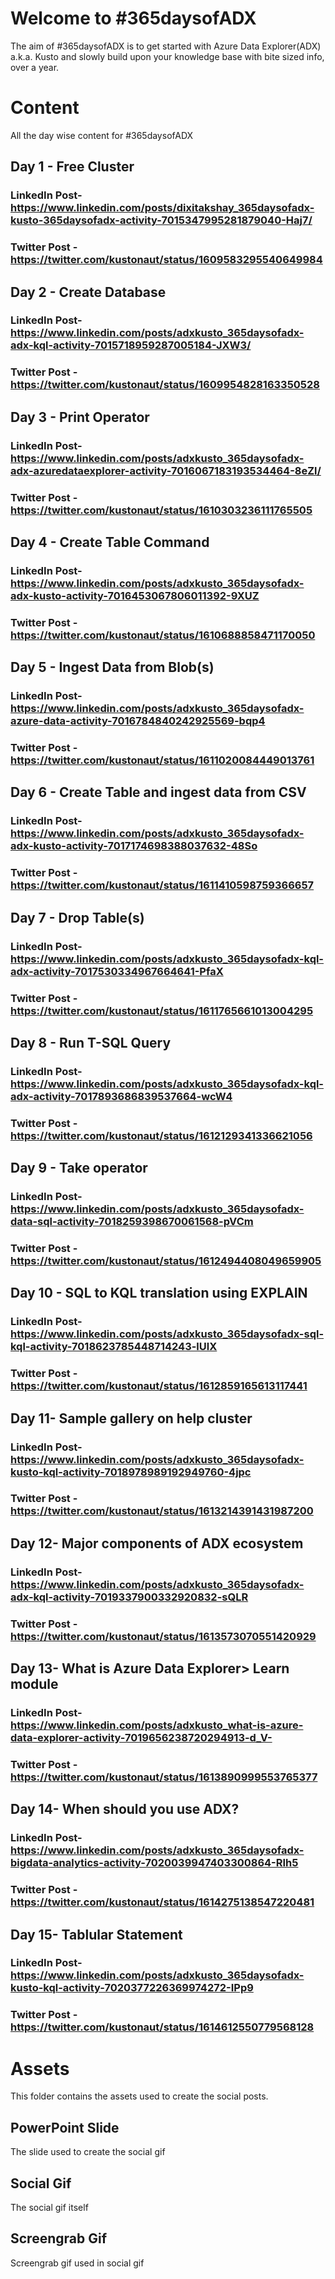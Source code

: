 # Welcome to #365daysofADX

The aim of #365daysofADX is to get started with Azure Data Explorer(ADX) a.k.a. Kusto and slowly build upon your knowledge base with bite sized info, over a year.


# Content

All the day wise content for #365daysofADX

## Day 1 - Free Cluster

### LinkedIn Post- https://www.linkedin.com/posts/dixitakshay_365daysofadx-kusto-365daysofadx-activity-7015347995281879040-Haj7/

### Twitter Post - https://twitter.com/kustonaut/status/1609583295540649984

## Day 2 - Create Database

### LinkedIn Post- https://www.linkedin.com/posts/adxkusto_365daysofadx-adx-kql-activity-7015718959287005184-JXW3/

### Twitter Post - https://twitter.com/kustonaut/status/1609954828163350528

## Day 3 - Print Operator

### LinkedIn Post- https://www.linkedin.com/posts/adxkusto_365daysofadx-adx-azuredataexplorer-activity-7016067183193534464-8eZl/

### Twitter Post - https://twitter.com/kustonaut/status/1610303236111765505

## Day 4 - Create Table Command

### LinkedIn Post- https://www.linkedin.com/posts/adxkusto_365daysofadx-adx-kusto-activity-7016453067806011392-9XUZ

### Twitter Post - https://twitter.com/kustonaut/status/1610688858471170050

## Day 5 - Ingest Data from Blob(s)

### LinkedIn Post- https://www.linkedin.com/posts/adxkusto_365daysofadx-azure-data-activity-7016784840242925569-bqp4

### Twitter Post - https://twitter.com/kustonaut/status/1611020084449013761

## Day 6 - Create Table and ingest data from CSV

### LinkedIn Post- https://www.linkedin.com/posts/adxkusto_365daysofadx-adx-kusto-activity-7017174698388037632-48So

### Twitter Post - https://twitter.com/kustonaut/status/1611410598759366657

## Day 7 - Drop Table(s)

### LinkedIn Post- https://www.linkedin.com/posts/adxkusto_365daysofadx-kql-adx-activity-7017530334967664641-PfaX

### Twitter Post - https://twitter.com/kustonaut/status/1611765661013004295

## Day 8 - Run T-SQL Query

### LinkedIn Post- https://www.linkedin.com/posts/adxkusto_365daysofadx-kql-adx-activity-7017893686839537664-wcW4

### Twitter Post - https://twitter.com/kustonaut/status/1612129341336621056

## Day 9 - Take operator

### LinkedIn Post- https://www.linkedin.com/posts/adxkusto_365daysofadx-data-sql-activity-7018259398670061568-pVCm

### Twitter Post - https://twitter.com/kustonaut/status/1612494408049659905

## Day 10 - SQL to KQL translation using EXPLAIN

### LinkedIn Post- https://www.linkedin.com/posts/adxkusto_365daysofadx-sql-kql-activity-7018623785448714243-lUlX

### Twitter Post - https://twitter.com/kustonaut/status/1612859165613117441

## Day 11- Sample gallery on help cluster

### LinkedIn Post- https://www.linkedin.com/posts/adxkusto_365daysofadx-kusto-kql-activity-7018978989192949760-4jpc

### Twitter Post - https://twitter.com/kustonaut/status/1613214391431987200

## Day 12- Major components of ADX ecosystem

### LinkedIn Post- https://www.linkedin.com/posts/adxkusto_365daysofadx-adx-kql-activity-7019337900332920832-sQLR

### Twitter Post - https://twitter.com/kustonaut/status/1613573070551420929

## Day 13- What is Azure Data Explorer> Learn module

### LinkedIn Post- https://www.linkedin.com/posts/adxkusto_what-is-azure-data-explorer-activity-7019656238720294913-d_V-

### Twitter Post - https://twitter.com/kustonaut/status/1613890999553765377

## Day 14- When should you use ADX?

### LinkedIn Post- https://www.linkedin.com/posts/adxkusto_365daysofadx-bigdata-analytics-activity-7020039947403300864-RIh5

### Twitter Post - https://twitter.com/kustonaut/status/1614275138547220481

## Day 15- Tablular Statement

### LinkedIn Post- https://www.linkedin.com/posts/adxkusto_365daysofadx-kusto-kql-activity-7020377226369974272-IPp9

### Twitter Post - https://twitter.com/kustonaut/status/1614612550779568128

# Assets

This folder contains the assets used to create the social posts.

## PowerPoint Slide

The slide used to create the social gif

## Social Gif

The social gif itself

## Screengrab Gif

Screengrab gif used in social gif

